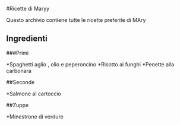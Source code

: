 
#Ricette di Maryy

Questo archivio contiene tutte le ricette preferite di MAry

## Ingredienti


###Primi

*Spaghetti aglio , olio e peperoncino
*Risotto ai funghi
*Penette alla carbonara

##Seconde

*Salmone al cartoccio

##Zuppe

*Minestrone di verdure


